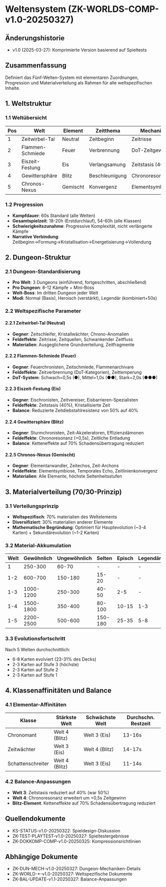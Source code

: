 # Weltensystem (ZK-WORLDS-COMP-v1.0-20250327)

## Änderungshistorie
- v1.0 (2025-03-27): Komprimierte Version basierend auf Spieltests

## Zusammenfassung
Definiert das Fünf-Welten-System mit elementaren Zuordnungen, Progression und Materialverteilung als Rahmen für alle weltspezifischen Inhalte.

## 1. Weltstruktur

### 1.1 Weltübersicht
| Pos | Welt | Element | Zeitthema | Mechanik | Spielzeit |
|-----|------|---------|-----------|----------|-----------|
| 1 | Zeitwirbel-Tal | Neutral | Zeitbeginn | Zeitrisse | 2,5h |
| 2 | Flammen-Schmiede | Feuer | Verbrennung | DoT-Zeitgewinn | 3h |
| 3 | Eiszeit-Festung | Eis | Verlangsamung | Zeitstasis (40%) | 3,5h |
| 4 | Gewittersphäre | Blitz | Beschleunigung | Chronoresonanz | 4h |
| 5 | Chronos-Nexus | Gemischt | Konvergenz | Elementsymbiose | 5h |

### 1.2 Progression
- **Kampfdauer**: 60s Standard (alle Welten)
- **Gesamtspielzeit**: 18-20h (Erstdurchlauf), 54-60h (alle Klassen)
- **Schwierigkeitszunahme**: Progressive Komplexität, nicht verlängerte Kämpfe
- **Narrative Verbindung**: Zeitbeginn→Formung→Kristallisation→Energetisierung→Vollendung

## 2. Dungeon-Struktur

### 2.1 Dungeon-Standardisierung
- **Pro Welt**: 3 Dungeons (einführend, fortgeschritten, abschließend)
- **Pro Dungeon**: 8-12 Kämpfe + Mini-Boss
- **Welt-Boss**: Im dritten Dungeon jeder Welt
- **Modi**: Normal (Basis), Heroisch (verstärkt), Legendär (kombiniert+50s)

### 2.2 Weltspezifische Parameter

#### 2.2.1 Zeitwirbel-Tal (Neutral)
- **Gegner**: Zeitschleifer, Kristallwächter, Chrono-Anomalien
- **Feldeffekte**: Zeitrisse, Zeitquellen, Schwankender Zeitfluss
- **Materialien**: Ausgeglichene Grundverteilung, Zeitfragmente

#### 2.2.2 Flammen-Schmiede (Feuer)
- **Gegner**: Feuerchronisten, Zeitschmiede, Flammenarchivare
- **Feldeffekte**: Zeitverbrennung (DoT-Kategorien), Zeittemperung
- **DoT-System**: Schwach=0,5s (●), Mittel=1,0s (●●), Stark=2,0s (●●●)

#### 2.2.3 Eiszeit-Festung (Eis)
- **Gegner**: Eischronisten, Zeitvereiser, Eisbarrieren-Spezialisten
- **Feldeffekte**: Zeitstasis (40%), Kristallisierte Zeit
- **Balance**: Reduzierte Zeitdiebstahlresistenz von 50% auf 40%

#### 2.2.4 Gewittersphäre (Blitz)
- **Gegner**: Sturmchronisten, Zeit-Akzeleratoren, Effizienzdämonen
- **Feldeffekte**: Chronoresonanz (+0,5s), Zeitliche Entladung
- **Balance**: Ketteneffekte auf 70% Schadensübertragung reduziert

#### 2.2.5 Chronos-Nexus (Gemischt)
- **Gegner**: Elementarwandler, Zeitechos, Zeit-Archons
- **Feldeffekte**: Elementsymbiose, Temporales Echo, Zeitlinienkonvergenz
- **Materialien**: Alle Elemente, höchste Seltenheitsstufen

## 3. Materialverteilung (70/30-Prinzip)

### 3.1 Verteilungsprinzip
- **Weltspezifisch**: 70% materialien des Weltelements
- **Diversifiziert**: 30% materialien anderer Elemente
- **Mathematische Begründung**: Optimiert für Hauptevolution (~3-4 Karten) + Sekundärevolution (~1-2 Karten)

### 3.2 Material-Akkumulation
| Welt | Gewöhnlich | Ungewöhnlich | Selten | Episch | Legendär | Mythisch |
|------|------------|--------------|--------|--------|----------|----------|
| 1 | 250-300 | 60-70 | - | - | - | - |
| 1-2 | 600-700 | 150-180 | 15-20 | - | - | - |
| 1-3 | 1000-1200 | 250-300 | 40-50 | 2-5 | - | - |
| 1-4 | 1500-1800 | 350-400 | 80-100 | 10-15 | 1-3 | - |
| 1-5 | 2200-2500 | 500-600 | 150-180 | 25-35 | 5-8 | 1-2 |

### 3.3 Evolutionsfortschritt
Nach 5 Welten durchschnittlich:
- 6-8 Karten evolviert (23-31% des Decks)
- 2-3 Karten auf Stufe 3 (höchste)
- 2-3 Karten auf Stufe 2
- 2-3 Karten auf Stufe 1

## 4. Klassenaffinitäten und Balance

### 4.1 Elementar-Affinitäten
| Klasse | Stärkste Welt | Schwächste Welt | Durchschn. Restzeit |
|--------|---------------|-----------------|---------------------|
| Chronomant | Welt 4 (Blitz) | Welt 3 (Eis) | 13-16s |
| Zeitwächter | Welt 3 (Eis) | Welt 4 (Blitz) | 14-17s |
| Schattenschreiter | Welt 4 (Blitz) | Welt 3 (Eis) | 11-14s |

### 4.2 Balance-Anpassungen
- **Welt 3**: Zeitstasis reduziert auf 40% (war 50%)
- **Welt 4**: Chronoresonanz erweitert um +0,5s Zeitgewinn
- **Blitz-Element**: Ketteneffekte auf 70% Schadensübertragung reduziert

## Quellendokumente
- KS-STATUS-v1.0-20250322: Spieldesign-Diskussion 
- ZK-TEST-PLAYTEST-v1.0-20250327: Spieltestergebnisse
- ZK-DOKKOMP-COMP-v1.0-20250325: Kompressionsrichtlinien

## Abhängige Dokumente
- ZK-DUN-MECH-v1.0-20250327: Dungeon-Mechaniken-Details
- ZK-WORLD-*-v1.0-20250327: Weltspezifische Dokumente
- ZK-BAL-UPDATE-v1.1-20250327: Balance-Anpassungen